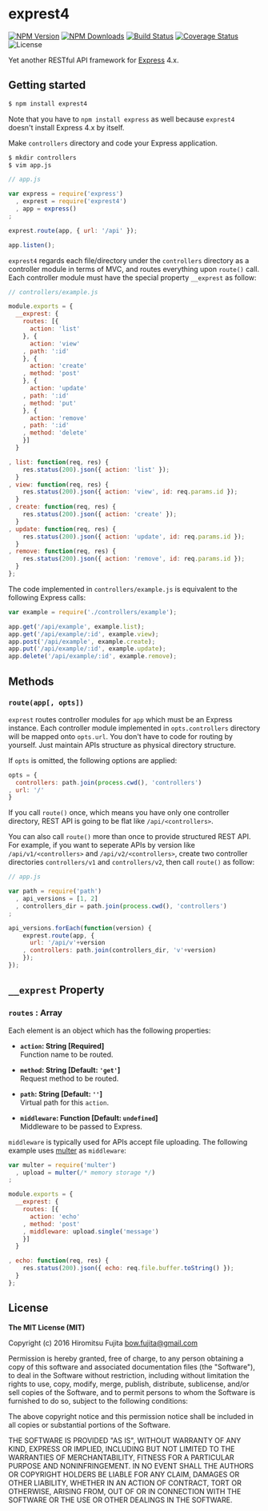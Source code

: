 # exprest4

[![NPM Version][npm-version-image]][npm-url]
[![NPM Downloads][npm-downloads-image]][npm-url]
[![Build Status][travis-image]][travis-url]
[![Coverage Status][coveralls-image]][coveralls-url]
![License][npm-license-image]

Yet another RESTful API framework for [Express](http://expressjs.com/) 4.x.


## Getting started

```sh
$ npm install exprest4
```

Note that you have to `npm install express` as well because `exprest4` doesn't install Express 4.x by itself.

Make `controllers` directory and code your Express application.

```sh
$ mkdir controllers
$ vim app.js
```

```javascript
// app.js

var express = require('express')
  , exprest = require('exprest4')
  , app = express()
;

exprest.route(app, { url: '/api' });

app.listen();
```

`exprest4` regards each file/directory under the `controllers` directory as a controller module in terms of MVC, and routes everything upon `route()` call.
Each controller module must have the special property `__exprest` as follow:

```javascript
// controllers/example.js

module.exports = {
  __exprest: {
    routes: [{
      action: 'list'
    }, {
      action: 'view'
    , path: ':id'
    }, {
      action: 'create'
    , method: 'post'
    }, {
      action: 'update'
    , path: ':id'
    , method: 'put'
    }, {
      action: 'remove'
    , path: ':id'
    , method: 'delete'
    }]
  }

, list: function(req, res) {
    res.status(200).json({ action: 'list' });
  }
, view: function(req, res) {
    res.status(200).json({ action: 'view', id: req.params.id });
  }
, create: function(req, res) {
    res.status(200).json({ action: 'create' });
  }
, update: function(req, res) {
    res.status(200).json({ action: 'update', id: req.params.id });
  }
, remove: function(req, res) {
    res.status(200).json({ action: 'remove', id: req.params.id });
  }
};
```

The code implemented in `controllers/example.js` is equivalent to the following Express calls:

```javascript
var example = require('./controllers/example');

app.get('/api/example', example.list);
app.get('/api/example/:id', example.view);
app.post('/api/example', example.create);
app.put('/api/example/:id', example.update);
app.delete('/api/example/:id', example.remove);
```


## Methods

### `route(app[, opts])`

`exprest` routes controller modules for `app` which must be an Express instance.
Each controller module implemented in `opts.controllers` directory will be mapped onto `opts.url`.
You don't have to code for routing by yourself.
Just maintain APIs structure as physical directory structure.

If `opts` is omitted, the following options are applied:
```javascript
opts = {
  controllers: path.join(process.cwd(), 'controllers')
, url: '/'
}
```

If you call `route()` once, which means you have only one controller directory, REST API is going to be flat like `/api/<controllers>`.

You can also call `route()` more than once to provide structured REST API.
For example, if you want to seperate APIs by version like `/api/v1/<controllers>` and `/api/v2/<controllers>`, create two controller directories `controllers/v1` and `controllers/v2`, then call `route()` as follow:

```javascript
// app.js

var path = require('path')
  , api_versions = [1, 2]
  , controllers_dir = path.join(process.cwd(), 'controllers')
;

api_versions.forEach(function(version) {
    exprest.route(app, {
      url: '/api/v'+version
    , controllers: path.join(controllers_dir, 'v'+version)
    });
});
```

## `__exprest` Property

### `routes` : Array

Each element is an object which has the following properties:

+ **`action`: String [Required]**<br>
  Function name to be routed.

+ **`method`: String [Default: `'get'`]**<br>
  Request method to be routed.

+ **`path`: String [Default: `''`]**<br>
  Virtual path for this `action`.

+ **`middleware`: Function [Default: `undefined`]**<br>
  Middleware to be passed to Express.


`middleware` is typically used for APIs accept file uploading.
The following example uses [multer](https://github.com/expressjs/multer) as `middleware`:

```javascript
var multer = require('multer')
  , upload = multer(/* memory storage */)
;

module.exports = {
  __exprest: {
    routes: [{
      action: 'echo'
    , method: 'post'
    , middleware: upload.single('message')
    }]
  }

, echo: function(req, res) {
    res.status(200).json({ echo: req.file.buffer.toString() });
  }
};
 ```


## License

**The MIT License (MIT)**

Copyright (c) 2016 Hiromitsu Fujita <bow.fujita@gmail.com>

Permission is hereby granted, free of charge, to any person obtaining a copy of this software and associated documentation files (the "Software"), to deal in the Software without restriction, including without limitation the rights to use, copy, modify, merge, publish, distribute, sublicense, and/or sell copies of the Software, and to permit persons to whom the Software is furnished to do so, subject to the following conditions:

The above copyright notice and this permission notice shall be included in all copies or substantial portions of the Software.

THE SOFTWARE IS PROVIDED "AS IS", WITHOUT WARRANTY OF ANY KIND, EXPRESS OR IMPLIED, INCLUDING BUT NOT LIMITED TO THE WARRANTIES OF MERCHANTABILITY, FITNESS FOR A PARTICULAR PURPOSE AND NONINFRINGEMENT. IN NO EVENT SHALL THE AUTHORS OR COPYRIGHT HOLDERS BE LIABLE FOR ANY CLAIM, DAMAGES OR OTHER LIABILITY, WHETHER IN AN ACTION OF CONTRACT, TORT OR OTHERWISE, ARISING FROM, OUT OF OR IN CONNECTION WITH THE SOFTWARE OR THE USE OR OTHER DEALINGS IN THE SOFTWARE.

[npm-version-image]: https://img.shields.io/npm/v/exprest4.svg
[npm-downloads-image]: https://img.shields.io/npm/dm/exprest4.svg
[npm-license-image]: https://img.shields.io/npm/l/exprest4.svg
[npm-url]: https://npmjs.org/package/exprest4
[travis-image]: https://img.shields.io/travis/bow-fujita/exprest4/master.svg
[travis-url]: https://travis-ci.org/bow-fujita/exprest4
[coveralls-image]: https://img.shields.io/coveralls/bow-fujita/exprest4/master.svg
[coveralls-url]: https://coveralls.io/github/bow-fujita/exprest4?branch=master
